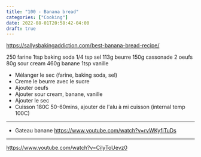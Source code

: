 ```yaml
---
title: "100 - Banana bread"
categories: ["Cooking"]
date: 2022-08-01T20:58:42-04:00
draft: true
---
```

https://sallysbakingaddiction.com/best-banana-bread-recipe/

250 farine
1tsp baking soda
1/4 tsp sel
113g beurre
150g cassonade
2 oeufs
80g sour cream
460g banane
1tsp vanille

- Mélanger le sec (farine, baking soda, sel)
- Creme le beurre avec le sucre
- Ajouter oeufs
- Ajouter sour cream, banane, vanille
- Ajouter le sec
- Cuisson 180C 50-60mins, ajouter de l'alu à mi cuisson (internal temp 100C)
---
- Gateau banane
https://www.youtube.com/watch?v=rvWKyfiTuDs
---
https://www.youtube.com/watch?v=CilyToUevz0
